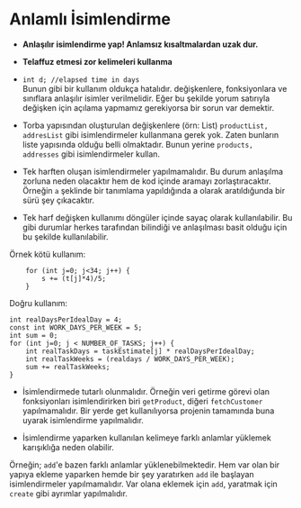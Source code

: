 # Anlamlı İsimlendirme

* **Anlaşılır isimlendirme yap! Anlamsız kısaltmalardan uzak dur.**
* **Telaffuz etmesi zor kelimeleri kullanma**


* `int d; //elapsed time in days`  
Bunun gibi bir kullanım oldukça hatalıdır.
değişkenlere, fonksiyonlara ve sınıflara anlaşılır isimler verilmelidir.
Eğer bu şekilde yorum satırıyla değişken için açılama yapmamız gerekiyorsa bir sorun var demektir.



* Torba yapısından oluşturulan değişkenlere
  (örn: List) `productList, addresList` gibi isimlendirmeler kullanmana gerek yok.
Zaten bunların liste yapısında olduğu belli olmaktadır.
Bunun yerine `products, addresses` gibi isimlendirmeler kullan.


* Tek harften oluşan isimlendirmeler yapılmamalıdır.
Bu durum anlaşılma zorluna neden olacaktır hem de 
kod içinde aramayı zorlaştıracaktır. Örneğin `a` şeklinde
bir tanımlama yapıldığında a olarak aratıldığunda bir sürü şey çıkacaktır.



* Tek harf değişken kullanımı döngüler içinde sayaç olarak kullanılabilir.
Bu gibi durumlar herkes tarafından bilindiği ve anlaşılması basit olduğu için 
bu şekilde kullanılabilir.


Örnek kötü kullanım:

        for (int j=0; j<34; j++) {
            s += (t[j]*4)/5;
        } 
Doğru kullanım:

    int realDaysPerIdealDay = 4;
    const int WORK_DAYS_PER_WEEK = 5;
    int sum = 0;
    for (int j=0; j < NUMBER_OF_TASKS; j++) {
        int realTaskDays = taskEstimate[j] * realDaysPerIdealDay;
        int realTaskWeeks = (realdays / WORK_DAYS_PER_WEEK);
        sum += realTaskWeeks;
    }

* İsimlendirmede tutarlı olunmalıdır. Örneğin veri getirme görevi olan
fonksiyonları isimlendirirken biri `getProduct`, diğeri `fetchCustomer` 
yapılmamalıdır. Bir yerde get kullanılıyorsa projenin tamamında buna uyarak isimlendirme
yapılmalıdır.


* İsimlendirme yaparken kullanılan kelimeye farklı anlamlar yüklemek karışıklığa neden olabilir.


Örneğin; `add`'e bazen farklı anlamlar yüklenebilmektedir. Hem var olan bir yapıya
ekleme yaparken hemde bir şey yaratırken `add` ile başlayan isimlendirmeler yapılmamalıdır.
Var olana eklemek için `add`, yaratmak için `create` gibi ayrımlar yapılmalıdır.


